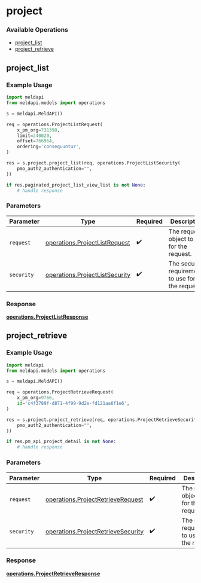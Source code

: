 # project

### Available Operations

* [project_list](#project_list)
* [project_retrieve](#project_retrieve)

## project_list

### Example Usage

```python
import meldapi
from meldapi.models import operations

s = meldapi.MeldAPI()

req = operations.ProjectListRequest(
    x_pm_org=731398,
    limit=240020,
    offset=766964,
    ordering='consequuntur',
)

res = s.project.project_list(req, operations.ProjectListSecurity(
    pmo_auth2_authentication="",
))

if res.paginated_project_list_view_list is not None:
    # handle response
```

### Parameters

| Parameter                                                                        | Type                                                                             | Required                                                                         | Description                                                                      |
| -------------------------------------------------------------------------------- | -------------------------------------------------------------------------------- | -------------------------------------------------------------------------------- | -------------------------------------------------------------------------------- |
| `request`                                                                        | [operations.ProjectListRequest](../../models/operations/projectlistrequest.md)   | :heavy_check_mark:                                                               | The request object to use for the request.                                       |
| `security`                                                                       | [operations.ProjectListSecurity](../../models/operations/projectlistsecurity.md) | :heavy_check_mark:                                                               | The security requirements to use for the request.                                |


### Response

**[operations.ProjectListResponse](../../models/operations/projectlistresponse.md)**


## project_retrieve

### Example Usage

```python
import meldapi
from meldapi.models import operations

s = meldapi.MeldAPI()

req = operations.ProjectRetrieveRequest(
    x_pm_org=9766,
    id='c4f3789f-d871-4f99-9d2e-fd121aa6f1e6',
)

res = s.project.project_retrieve(req, operations.ProjectRetrieveSecurity(
    pmo_auth2_authentication="",
))

if res.pm_api_project_detail is not None:
    # handle response
```

### Parameters

| Parameter                                                                                | Type                                                                                     | Required                                                                                 | Description                                                                              |
| ---------------------------------------------------------------------------------------- | ---------------------------------------------------------------------------------------- | ---------------------------------------------------------------------------------------- | ---------------------------------------------------------------------------------------- |
| `request`                                                                                | [operations.ProjectRetrieveRequest](../../models/operations/projectretrieverequest.md)   | :heavy_check_mark:                                                                       | The request object to use for the request.                                               |
| `security`                                                                               | [operations.ProjectRetrieveSecurity](../../models/operations/projectretrievesecurity.md) | :heavy_check_mark:                                                                       | The security requirements to use for the request.                                        |


### Response

**[operations.ProjectRetrieveResponse](../../models/operations/projectretrieveresponse.md)**

